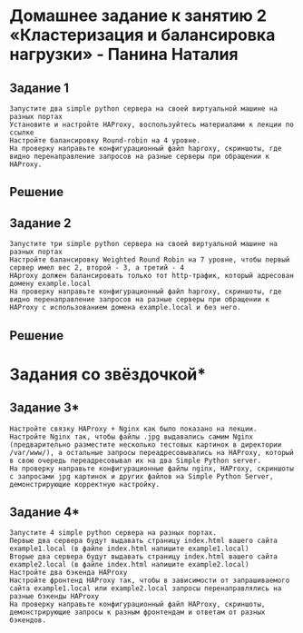 # Домашнее задание к занятию 2 «Кластеризация и балансировка нагрузки» - Панина Наталия

## Задание 1

    Запустите два simple python сервера на своей виртуальной машине на разных портах
    Установите и настройте HAProxy, воспользуйтесь материалами к лекции по ссылке
    Настройте балансировку Round-robin на 4 уровне.
    На проверку направьте конфигурационный файл haproxy, скриншоты, где видно перенаправление запросов на разные серверы при обращении к HAProxy.
## Решение


## Задание 2

    Запустите три simple python сервера на своей виртуальной машине на разных портах
    Настройте балансировку Weighted Round Robin на 7 уровне, чтобы первый сервер имел вес 2, второй - 3, а третий - 4
    HAproxy должен балансировать только тот http-трафик, который адресован домену example.local
    На проверку направьте конфигурационный файл haproxy, скриншоты, где видно перенаправление запросов на разные серверы при обращении к HAProxy c использованием домена example.local и без него.
## Решение


# Задания со звёздочкой*

## Задание 3*

    Настройте связку HAProxy + Nginx как было показано на лекции.
    Настройте Nginx так, чтобы файлы .jpg выдавались самим Nginx (предварительно разместите несколько тестовых картинок в директории /var/www/), а остальные запросы переадресовывались на HAProxy, который в свою очередь переадресовывал их на два Simple Python server.
    На проверку направьте конфигурационные файлы nginx, HAProxy, скриншоты с запросами jpg картинок и других файлов на Simple Python Server, демонстрирующие корректную настройку.

## Задание 4*

    Запустите 4 simple python сервера на разных портах.
    Первые два сервера будут выдавать страницу index.html вашего сайта example1.local (в файле index.html напишите example1.local)
    Вторые два сервера будут выдавать страницу index.html вашего сайта example2.local (в файле index.html напишите example2.local)
    Настройте два бэкенда HAProxy
    Настройте фронтенд HAProxy так, чтобы в зависимости от запрашиваемого сайта example1.local или example2.local запросы перенаправлялись на разные бэкенды HAProxy
    На проверку направьте конфигурационный файл HAProxy, скриншоты, демонстрирующие запросы к разным фронтендам и ответам от разных бэкендов.

